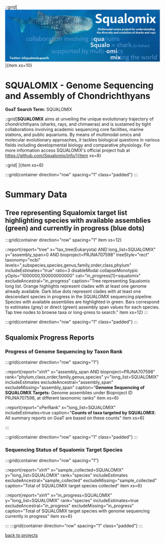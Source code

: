 

::grid[![GoaT](/static/images/Squalomix-logo5.jpeg)]{item xs=10}

# SQUALOMIX - Genome Sequencing and Assembly of Chondrichthyans
**GoaT Search Term:** SQUALOMIX


::grid[**SQUALOMIX** aims at unveiling the unique evolutionary trajectory of chondrichthyans (sharks, rays, and chimaeras) and is sustained by tight collaborations involving academic sequencing core facilities, marine stations, and public aquariums. By means of multimodal omics and molecular evolutionary approaches, it tackles biological questions in various fields including developmental biology and comparative physiology. For more information access SQUALOMIX's official project hub at https://github.com/Squalomix/info/]{item xs=8}

::grid[ ]{item xs=6}


:::grid{container direction="row" spacing="1" class="padded"}
:::

# Summary Data

## Tree representing Squalomix target list highlighting species with available assemblies (green) and currently in progress (blue dots)

:::grid{container direction="row" spacing="1" item xs=12}

::report{report="tree" x="tax_tree(Eukaryota) AND long_list=SQUALOMIX" y="assembly_span>0 AND bioproject=PRJNA707598" treeStyle="rect" taxonomy="ncbi" levels=",subspecies,species,genus,family,order,class,phylum" includeEstimates="true" ratio=3 disableModal collapseMonotypic yOpts="1000000,100000000000" cat="in_progress[1]=squalomix" excludeAncestral="in_progress" caption="Tree representing Squalomix long list. Orange highlights represent clades with at least one genome already available. Dark blue dots represent clades with at least one descendant species in progress in the SQUALOMIX sequencing pipeline. Species with available assemblies are highlighted in green. Bars correspond to estimates (grey) or direct (green) assembly span values for each species. Tap tree nodes to browse taxa or long-press to search." item xs=12}
:::


:::grid{container direction="row" spacing="1" class="padded"}
:::

## Squalomix Progress Reports
### Progress of Genome Sequencing by Taxon Rank
:::grid{container direction="row" spacing="1"}

::report{report="xInY" x="assembly_span AND bioproject=PRJNA707598" rank="phylum,class,order,family,genus,species" y="long_list=SQUALOMIX" includeEstimates excludeAncestral="assembly_span" excludeMissing="assembly_span" caption="**Genome Sequencing of SQUALOMIX Targets:** Genome assemblies under Bioproject ID PRJNA707598, at different taxonomic ranks" item xs=6}

::report{report="xPerRank" x="long_list=SQUALOMIX" includeEstimates=true caption="**Counts of taxa targeted by SQUALOMIX**: All summary reports on GoaT are based on these counts" item xs=6}

:::

:::grid{container direction="row" spacing="1" class="padded"}
:::

### Sequencing Status of Squalomix Target Species

:::grid{container direction="row" spacing="1"}

::report{report="xInY" x="sample_collected=SQUALOMIX" y="long_list=SQUALOMIX" rank="species" includeEstimates excludeAncestral="sample_collected" excludeMissing="sample_collected" caption="Total of SQUALOMIX target species collected" item xs=6}

::report{report="xInY" x="in_progress=SQUALOMIX" y="long_list=SQUALOMIX" rank="species" includeEstimates=true excludeAncestral="in_progress" excludeMissing="in_progress" caption="Total of SQUALOMIX  target species with genome sequencing currently in progress" item xs=6}

:::
:::grid{container direction="row" spacing="1" class="padded"}
:::



[back to projects](/projects)
